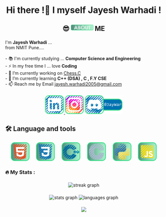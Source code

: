 <h1 align="center">Hi there !👋 I myself <b>Jayesh Warhadi !</b></h1>

###

<h2 align="center">😎 <img src="assets/about.png" height="20"> ME</h2>

###

<p align="left">I'm <b>Jayesh Warhadi</b> ... <br>from NMIT Pune....<br><br>- 📚 I'm currently studying ... <b>Computer Science and Engineering</b><br>- ⚡ In my free time I ... love <b>Coding</b><br>- 🔭 I’m currently working on <a href="https://github.com/jayeshwarhadi/ChessWithC" target="_blank">Chess.C</a><br>- 🌱 I’m currently learning <b>C++ (DSA) , C , F.Y CSE</b><br>- 📫 Reach me by Email <a href="mailto:jayesh.warhadi2005@gmail.com">jayesh.warhadi2005@gmail.com</a></p>

###

<div align="center">
  <a href="https://www.linkedin.com/in/jayeshwarhadi" target="_blank">
    <img src="assets/socials/linkedin.png" height="60" alt="linkedin logo"  />
  </a>
  <a href="https://www.instagram.com/jayeshwarhadi" target="_blank">
    <img src="assets/socials/instagram.png" height="60" alt="instagram logo"  /></a>
  <img src="assets/socials/discord.png" height="60" alt="discord logo"  />

###

<h2 align="left">🛠 Language and tools</h2>

###

<div align="center">
  <img src="assets/skills/html5.png" height="60" alt="html5 logo"  />
  <img width="14" />
  <img src="assets/skills/css3.png" height="60" alt="css3 logo"  />
  <img width="14" />
  <img src="assets/skills/cpp.png" height="60" alt="cplusplus logo"  />
  <img width="14" />
  <img src="assets/skills/c programing.png" height="60" alt="c logo"  />
  <img width="14" />
  <img src="assets/skills/python.png" height="60" alt="python logo"  />
  <img width="14" />
  <img src="assets/skills/javascript.png" height="60" alt="javascript logo"  />
</div>

###

<h3 align="left">🔥   My Stats :</h3>

###

<div align="center">
  <img src="https://streak-stats.demolab.com?user=jayeshwarhadi&locale=en&mode=daily&theme=dark&hide_border=false&border_radius=5&order=3" height="220" alt="streak graph"  />
</div>

###

<div align="center">
  <img src="https://github-readme-stats.vercel.app/api?username=jayeshwarhadi&hide_title=false&hide_rank=false&show_icons=true&include_all_commits=true&count_private=true&disable_animations=false&theme=merko&locale=en&hide_border=false&order=1" height="150" alt="stats graph"  />
  <img src="https://github-readme-stats.vercel.app/api/top-langs?username=jayeshwarhadi&locale=en&hide_title=false&layout=compact&card_width=320&langs_count=5&theme=merko&hide_border=false&order=2" height="150" alt="languages graph"  />
</div>

###

[![](https://visitcount.itsvg.in/api?id=jayeshwarhadi&icon=0&color=0)](https://visitcount.itsvg.in)

